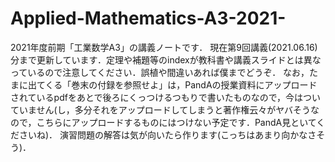 # Applied-Mathematics-A3-2021-
2021年度前期「工業数学A3」の講義ノートです．
現在第9回講義(2021.06.16)分まで更新しています．定理や補題等のindexが教科書や講義スライドとは異なっているので注意してください．誤植や間違いあれば僕までどうぞ．
なお，たまに出てくる「巻末の付録を参照せよ」は，PandAの授業資料にアップロードされているpdfをあとで後ろにくっつけるつもりで書いたものなので，今はついていません(し，多分それをアップロードしてしまうと著作権云々がヤバそうなので，こちらにアップロードするものにはつけない予定です．PandA見といてくださいね)．
演習問題の解答は気が向いたら作ります(こっちはあまり向かなさそう)．
